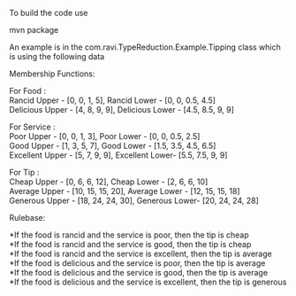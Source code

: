 To build the code use 

mvn package

An example is in the com.ravi.TypeReduction.Example.Tipping class which is using the following data

Membership Functions:

For Food : <br/>
Rancid Upper - [0, 0, 1, 5], Rancid Lower - [0, 0, 0.5, 4.5]<br/>
Delicious Upper - [4, 8, 9, 9], Delicious Lower - [4.5, 8.5, 9, 9]

For Service : <br/>
Poor Upper - [0, 0, 1, 3], Poor Lower - [0, 0, 0.5, 2.5]<br/>
Good Upper - [1, 3, 5, 7], Good Lower - [1.5, 3.5, 4.5, 6.5]<br/>
Excellent Upper - [5, 7, 9, 9], Excellent Lower- [5.5, 7.5, 9, 9]

For Tip : <br/>
Cheap Upper - [0, 6, 6, 12], Cheap Lower - [2, 6, 6, 10]<br/>
Average Upper - [10, 15, 15, 20], Average Lower - [12, 15, 15, 18]<br/>
Generous Upper - [18, 24, 24, 30], Generous Lower- [20, 24, 24, 28]

Rulebase:

*If the food is rancid and the service is poor, then the tip is cheap<br/>
*If the food is rancid and the service is good, then the tip is cheap<br/>
*If the food is rancid and the service is excellent, then the tip is average<br/>
*If the food is delicious and the service is poor, then the tip is average<br/>
*If the food is delicious and the service is good, then the tip is average<br/>
*If the food is delicious and the service is excellent, then the tip is generous<br/>

